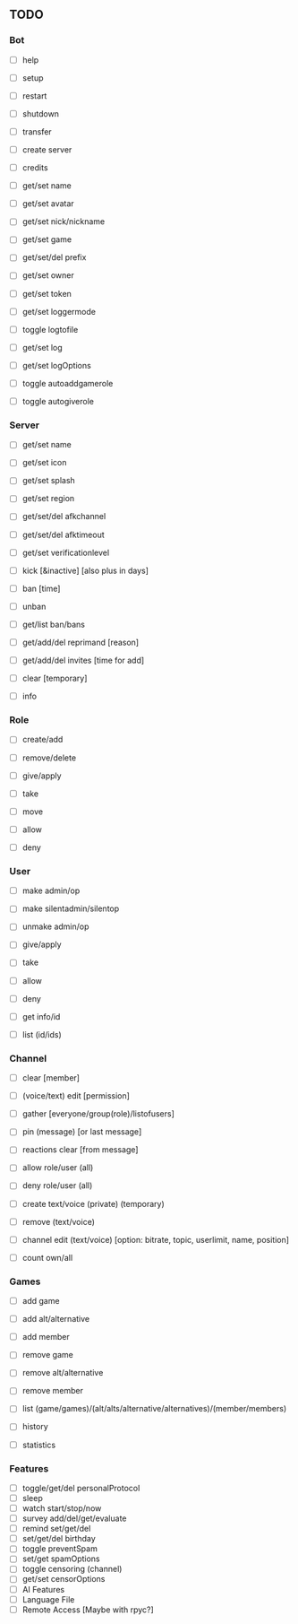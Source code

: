 ## TODO

### Bot

- [ ] help
- [ ] setup
- [ ] restart
- [ ] shutdown
- [ ] transfer
- [ ] create server
- [ ] credits
- [ ] get/set name
- [ ] get/set avatar
- [ ] get/set nick/nickname
- [ ] get/set game
- [ ] get/set/del prefix
- [ ] get/set owner
- [ ] get/set token
- [ ] get/set loggermode
- [ ] toggle logtofile
- [ ] get/set log
- [ ] get/set logOptions
- [ ] toggle autoaddgamerole
- [ ] toggle autogiverole



### Server

- [ ] get/set name
- [ ] get/set icon
- [ ] get/set splash
- [ ] get/set region
- [ ] get/set/del afkchannel
- [ ] get/set/del afktimeout
- [ ] get/set verificationlevel
- [ ] kick [&inactive] [also plus in days]
- [ ] ban [time]
- [ ] unban
- [ ] get/list ban/bans
- [ ] get/add/del reprimand [reason]
- [ ] get/add/del invites [time for add]
- [ ] clear [temporary]
- [ ] info



### Role

- [ ] create/add
- [ ] remove/delete
- [ ] give/apply
- [ ] take
- [ ] move
- [ ] allow
- [ ] deny



### User

- [ ] make admin/op
- [ ] make silentadmin/silentop
- [ ] unmake admin/op
- [ ] give/apply
- [ ] take
- [ ] allow
- [ ] deny
- [ ] get info/id
- [ ] list (id/ids)



### Channel

- [ ] clear [member]
- [ ] (voice/text) edit [permission]
- [ ] gather [everyone/group(role)/listofusers]
- [ ] pin (message) [or last message]
- [ ] reactions clear [from message]
- [ ] allow role/user (all)
- [ ] deny role/user (all)
- [ ] create text/voice (private) (temporary)
- [ ] remove (text/voice)
- [ ] channel edit (text/voice) [option: bitrate, topic, userlimit, name, position]
- [ ] count own/all



### Games
- [ ] add game
- [ ] add alt/alternative
- [ ] add member
- [ ] remove game
- [ ] remove alt/alternative
- [ ] remove member
- [ ] list (game/games)/(alt/alts/alternative/alternatives)/(member/members)
- [ ] history
- [ ] statistics



### Features
- [ ] toggle/get/del personalProtocol
- [ ] sleep
- [ ] watch start/stop/now
- [ ] survey add/del/get/evaluate
- [ ] remind set/get/del
- [ ] set/get/del birthday
- [ ] toggle preventSpam
- [ ] set/get spamOptions
- [ ] toggle censoring (channel)
- [ ] get/set censorOptions
- [ ] AI Features
- [ ] Language File
- [ ] Remote Access [Maybe with rpyc?]
